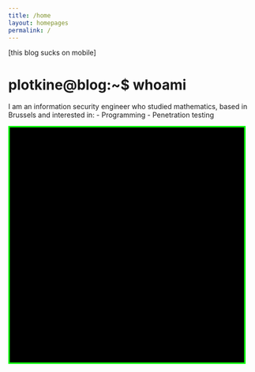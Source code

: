 ```yaml
---
title: /home
layout: homepages
permalink: /
---
```


<!-- <h1>Welcome to my blog!</h1> -->

<p>[this blog sucks on mobile]</p>

<h1>plotkine@blog:~$ whoami</h1>

<p>I am an information security engineer who studied mathematics, based in Brussels and interested in:
- Programming
- Penetration testing</p>

<style>
#background {
  width: 475px;
  height: 475px;
  position: relative;
  background: #000000;
  border-style: solid;
  border-color: #00ff00;
}
.animate {
  width: 5px;
  height: 5px;
  position: absolute;
  background-color: #00ff00;
}
</style>

<script>
function isIn(i,j,aList) { // aList is a list of 2-lists
  for (let k = 0; k < aList.length; k++) {
    if ((aList[k][0] === i) && (aList[k][1] === j)) {
      return true;
    }
  }
  return false;
}

function evolve(i,j,aList) { // game of life rules for the cell i,j
  // calculating number of alive neighbors
  aliveNeighbors=0;
  if (isIn((((i-1) % squaresDivision) + squaresDivision) % squaresDivision,(((j-1) % squaresDivision) + squaresDivision) % squaresDivision,aList)) {
    aliveNeighbors+=1;
  }
  if (isIn((((i-1) % squaresDivision) + squaresDivision) % squaresDivision,j % squaresDivision,aList)) {
    aliveNeighbors+=1;
  }
  if (isIn((((i-1) % squaresDivision) + squaresDivision) % squaresDivision,(j+1) % squaresDivision,aList)) {
    aliveNeighbors+=1;
  }
  if (isIn(i % squaresDivision,(((j-1) % squaresDivision) + squaresDivision) % squaresDivision,aList)) {
    aliveNeighbors+=1;
  }
  if (isIn(i % squaresDivision,(j+1) % squaresDivision,aList)) {
    aliveNeighbors+=1;
  }
  if (isIn((i+1) % squaresDivision,(((j-1) % squaresDivision) + squaresDivision) % squaresDivision,aList)) {
    aliveNeighbors+=1;
  }
  if (isIn((i+1) % squaresDivision,j % squaresDivision,aList)) {
    aliveNeighbors+=1;
  }
  if (isIn((i+1) % squaresDivision,(j+1) % squaresDivision,aList)) {
    aliveNeighbors+=1;
  }
  if (isIn(i,j,aList)) { // if the cell (i,j) was alive
    if ((aliveNeighbors !== 2) && (aliveNeighbors !== 3)) {
      return "becomesDead";
    }
    else {
      return "staysAlive";
    }
  }
  else { // if the cell (i,j) was not alive
    if (aliveNeighbors === 3) { // the cell becomes alive
      return "becomesAlive";
    }
    else {
      return "staysDead";
    }
  }
}

function createInitialPattern() {
  return [[5,5],[6,5],[7,5],   [10,10],[10,11],[10,12],    [15,15],[16,16],[17,16],[17,15],[17,14]];
}

function draw() {
  //clearing previously drawn cells
  document.getElementById("background").innerHTML = "";
  //we draw the (alive) cells
  for (const aliveCell of aliveCells) {
    drawAliveCell(aliveCell[0], aliveCell[1]);
  }

  //we evolve the cells
  aliveCellsCopy=Array.from(aliveCells);
  for (let i = 0; i <= squaresDivision; i++) {
    for (let j = 0; j <= squaresDivision; j++) {
      willEvolve=evolve(i,j,aliveCellsCopy);
      if (willEvolve === "becomesDead") {
        for(var k = 0; k < aliveCells.length; k++) { //we remove the cell from the list
          if ((aliveCells[k][0] === i) && (aliveCells[k][1] === j)) {
            aliveCells.splice(k,1);
            break; //we know it can be there only once
          }
        }
      }
      else if (willEvolve === "becomesAlive") {
        aliveCells.push([i,j]);
      }
    }
  }
}

function drawAliveCell(i,j) {
  leftValue = (i * 5).toString() + "px"
  topValue  = (j * 5).toString() + "px"
  document.getElementById("background").innerHTML += "<div class=\"animate\" style=\"top:" + topValue + "; left:" + leftValue + ";\"></div>"
}
</script>

<div id="background"></div>

<script>
fps=30; // frames per second
squaresDivision=95; // number of squares per row/column
aliveCells = createInitialPattern();
setInterval(draw, 1000/fps);
</script>

